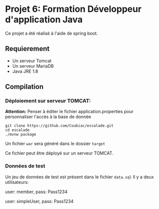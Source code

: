 # Projet 6: Formation Développeur d'application Java

Ce projet a été réalisé à l'aide de spring boot.

## Requierement

- Un serveur Tomcat
- Un serveur MariaDB
- Java JRE 1.8

## Compilation

### Déploiement sur serveur TOMCAT:

__**Attention:**__ Penser à éditer le fichier application.properties pour personnaliser l'accès à la base de donnée


````
git clone https://github.com/Coubiac/escalade.git
cd escalade
./mvnw package
````
Un fichier ````war```` sera généré dans le dossier ````target````

Ce fichier peut être déployé sur un serveur TOMCAT.

### Données de test

Un jeu de données de test est présent dans le fichier ```data.sql```
Il y a deux utilisateurs:

user: member, pass: Pass1234

user: simpleUser, pass: Pass1234